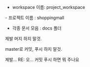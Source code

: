 ﻿- workspace 이름: project_workspace 

﻿- 프로젝트 이름 : shoppingmall

- ﻿각종 문서 모음 : docs 폴더

제발 머지 하지 말것.

master로 커밋, 푸시 하지 말것.

제발...
RE: 오... 커밋 푸시 하면 뭐 주나요

